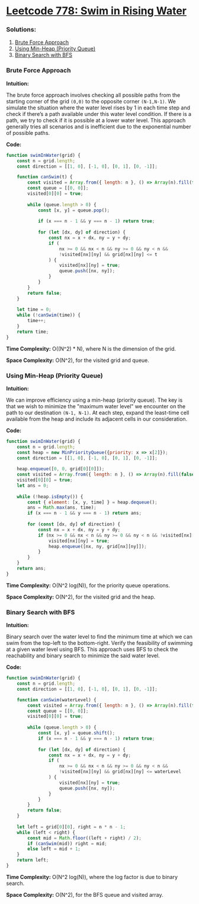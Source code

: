 # [Leetcode 778: Swim in Rising Water](https://leetcode.com/problems/swim-in-rising-water/)

### Solutions:

1. [Brute Force Approach](#brute-force-approach)
2. [Using Min-Heap (Priority Queue)](#using-min-heap-priority-queue)
3. [Binary Search with BFS](#binary-search-with-bfs)

### Brute Force Approach

**Intuition:**

The brute force approach involves checking all possible paths from the starting corner of the grid `(0,0)` to the opposite corner `(N-1,N-1)`. We simulate the situation where the water level rises by 1 in each time step and check if there’s a path available under this water level condition. If there is a path, we try to check if it is possible at a lower water level. This approach generally tries all scenarios and is inefficient due to the exponential number of possible paths.

**Code:**

```javascript
function swimInWater(grid) {
    const n = grid.length;
    const direction = [[1, 0], [-1, 0], [0, 1], [0, -1]];

    function canSwim(t) {
        const visited = Array.from({ length: n }, () => Array(n).fill(false));
        const queue = [[0, 0]];
        visited[0][0] = true;
        
        while (queue.length > 0) {
            const [x, y] = queue.pop();
            
            if (x === n - 1 && y === n - 1) return true;
            
            for (let [dx, dy] of direction) {
                const nx = x + dx, ny = y + dy;
                if (
                    nx >= 0 && nx < n && ny >= 0 && ny < n &&
                    !visited[nx][ny] && grid[nx][ny] <= t
                ) {
                    visited[nx][ny] = true;
                    queue.push([nx, ny]);
                }
            }
        }
        return false;
    }
  
    let time = 0;
    while (!canSwim(time)) {
        time++;
    }
    return time;
}
```

**Time Complexity:** O((N^2) * N), where N is the dimension of the grid.

**Space Complexity:** O(N^2), for the visited grid and queue.

### Using Min-Heap (Priority Queue)

**Intuition:**

We can improve efficiency using a min-heap (priority queue). The key is that we wish to minimize the "maximum water level" we encounter on the path to our destination `(N-1, N-1)`. At each step, expand the least-time cell available from the heap and include its adjacent cells in our consideration. 

**Code:**

```javascript
function swimInWater(grid) {
    const n = grid.length;
    const heap = new MinPriorityQueue({priority: x => x[2]});
    const direction = [[1, 0], [-1, 0], [0, 1], [0, -1]];
    
    heap.enqueue([0, 0, grid[0][0]]);
    const visited = Array.from({ length: n }, () => Array(n).fill(false));
    visited[0][0] = true;
    let ans = 0;
  
    while (!heap.isEmpty()) {
        const { element: [x, y, time] } = heap.dequeue();
        ans = Math.max(ans, time);
        if (x === n - 1 && y === n - 1) return ans;
        
        for (const [dx, dy] of direction) {
            const nx = x + dx, ny = y + dy;
            if (nx >= 0 && nx < n && ny >= 0 && ny < n && !visited[nx][ny]) {
                visited[nx][ny] = true;
                heap.enqueue([nx, ny, grid[nx][ny]]);
            }
        }
    }
    return ans;
}
```

**Time Complexity:** O(N^2 log(N)), for the priority queue operations.

**Space Complexity:** O(N^2), for the visited grid and the heap.

### Binary Search with BFS

**Intuition:**

Binary search over the water level to find the minimum time at which we can swim from the top-left to the bottom-right. Verify the feasibility of swimming at a given water level using BFS. This approach uses BFS to check the reachability and binary search to minimize the said water level.

**Code:**

```javascript
function swimInWater(grid) {
    const n = grid.length;
    const direction = [[1, 0], [-1, 0], [0, 1], [0, -1]];

    function canSwim(waterLevel) {
        const visited = Array.from({ length: n }, () => Array(n).fill(false));
        const queue = [[0, 0]];
        visited[0][0] = true;
        
        while (queue.length > 0) {
            const [x, y] = queue.shift();
            if (x === n - 1 && y === n - 1) return true;
            
            for (let [dx, dy] of direction) {
                const nx = x + dx, ny = y + dy;
                if (
                    nx >= 0 && nx < n && ny >= 0 && ny < n &&
                    !visited[nx][ny] && grid[nx][ny] <= waterLevel
                ) {
                    visited[nx][ny] = true;
                    queue.push([nx, ny]);
                }
            }
        }
        return false;
    }
    
    let left = grid[0][0], right = n * n - 1;
    while (left < right) {
        const mid = Math.floor((left + right) / 2);
        if (canSwim(mid)) right = mid;
        else left = mid + 1;
    }
    return left;
}
```

**Time Complexity:** O(N^2 log(N)), where the log factor is due to binary search.

**Space Complexity:** O(N^2), for the BFS queue and visited array.

